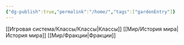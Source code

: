 ```yaml
---
{"dg-publish":true,"permalink":"/home/","tags":["gardenEntry"]}
---
```


[[Игровая система/Классы/Классы\|Классы]]
[[Мир/История мира\|История мира]]
[[Мир/Фракции\|Фракции]]
